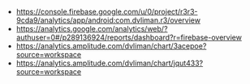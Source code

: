 - https://console.firebase.google.com/u/0/project/r3r3-9cda9/analytics/app/android:com.dvliman.r3/overview
- https://analytics.google.com/analytics/web/?authuser=0#/p289136924/reports/dashboard?r=firebase-overview
- https://analytics.amplitude.com/dvliman/chart/3acepoe?source=workspace
- https://analytics.amplitude.com/dvliman/chart/jqut433?source=workspace
